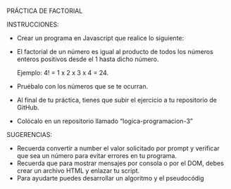 PRÁCTICA DE FACTORIAL

INSTRUCCIONES:

- Crear un programa en Javascript que realice lo siguiente:
- El factorial de un número es igual al producto de todos los números enteros positivos desde el 1 hasta dicho número.

    Ejemplo: 4! = 1 x 2 x 3 x 4 = 24.
    
- Pruébalo con los números que se te ocurran.
- Al final de tu práctica, tienes que subir el ejercicio a tu repositorio de GitHub.
- Colócalo en un repositorio llamado “logica-programacion-3”
  
SUGERENCIAS:

- Recuerda convertir a number el valor solicitado por prompt y verificar que sea un número para evitar errores en tu programa.
- Recuerda que para mostrar mensajes por consola o por el DOM, debes crear un archivo HTML y enlazar tu script.
- Para ayudarte puedes desarrollar un algoritmo y el pseudocódig

